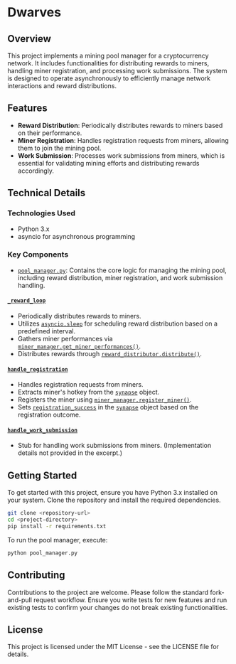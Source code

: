 # Dwarves

## Overview

This project implements a mining pool manager for a cryptocurrency network. It includes functionalities for distributing rewards to miners, handling miner registration, and processing work submissions. The system is designed to operate asynchronously to efficiently manage network interactions and reward distributions.

## Features

- **Reward Distribution**: Periodically distributes rewards to miners based on their performance.
- **Miner Registration**: Handles registration requests from miners, allowing them to join the mining pool.
- **Work Submission**: Processes work submissions from miners, which is essential for validating mining efforts and distributing rewards accordingly.

## Technical Details

### Technologies Used

- Python 3.x
- asyncio for asynchronous programming

### Key Components

- [`pool_manager.py`](command:_github.copilot.openRelativePath?%5B%7B%22scheme%22%3A%22file%22%2C%22authority%22%3A%22%22%2C%22path%22%3A%22%2Froot%2Fprojects%2Fdwarves%2Fpool_manager.py%22%2C%22query%22%3A%22%22%2C%22fragment%22%3A%22%22%7D%5D "/root/projects/dwarves/pool_manager.py"): Contains the core logic for managing the mining pool, including reward distribution, miner registration, and work submission handling.

#### [`_reward_loop`](command:_github.copilot.openSymbolFromReferences?%5B%7B%22%24mid%22%3A1%2C%22path%22%3A%22%2Froot%2Fprojects%2Fdwarves%2Fpool_manager.py%22%2C%22scheme%22%3A%22file%22%7D%2C%7B%22line%22%3A75%2C%22character%22%3A14%7D%5D "pool_manager.py")

- Periodically distributes rewards to miners.
- Utilizes [`asyncio.sleep`](command:_github.copilot.openSymbolFromReferences?%5B%7B%22%24mid%22%3A1%2C%22path%22%3A%22%2Fusr%2Flib%2Fpython3.10%2Fasyncio%2F__init__.py%22%2C%22scheme%22%3A%22file%22%7D%2C%7B%22line%22%3A0%2C%22character%22%3A0%7D%5D "../../../usr/lib/python3.10/asyncio/__init__.py") for scheduling reward distribution based on a predefined interval.
- Gathers miner performances via [`miner_manager.get_miner_performances()`](command:_github.copilot.openSymbolFromReferences?%5B%7B%22%24mid%22%3A1%2C%22path%22%3A%22%2Froot%2Fprojects%2Fdwarves%2Fpool_manager.py%22%2C%22scheme%22%3A%22file%22%7D%2C%7B%22line%22%3A17%2C%22character%22%3A13%7D%5D "pool_manager.py").
- Distributes rewards through [`reward_distributor.distribute()`](command:_github.copilot.openSymbolFromReferences?%5B%7B%22%24mid%22%3A1%2C%22path%22%3A%22%2Froot%2Fprojects%2Fdwarves%2Fpool_manager.py%22%2C%22scheme%22%3A%22file%22%7D%2C%7B%22line%22%3A19%2C%22character%22%3A13%7D%5D "pool_manager.py").

#### [`handle_registration`](command:_github.copilot.openSymbolFromReferences?%5B%7B%22%24mid%22%3A1%2C%22path%22%3A%22%2Froot%2Fprojects%2Fdwarves%2Fpool_manager.py%22%2C%22scheme%22%3A%22file%22%7D%2C%7B%22line%22%3A85%2C%22character%22%3A14%7D%5D "pool_manager.py")

- Handles registration requests from miners.
- Extracts miner's hotkey from the [`synapse`](command:_github.copilot.openSymbolFromReferences?%5B%7B%22%24mid%22%3A1%2C%22path%22%3A%22%2Froot%2Fprojects%2Fdwarves%2Fpool_manager.py%22%2C%22scheme%22%3A%22file%22%7D%2C%7B%22line%22%3A85%2C%22character%22%3A40%7D%5D "pool_manager.py") object.
- Registers the miner using [`miner_manager.register_miner()`](command:_github.copilot.openSymbolFromReferences?%5B%7B%22%24mid%22%3A1%2C%22path%22%3A%22%2Froot%2Fprojects%2Fdwarves%2Fpool_manager.py%22%2C%22scheme%22%3A%22file%22%7D%2C%7B%22line%22%3A17%2C%22character%22%3A13%7D%5D "pool_manager.py").
- Sets [`registration_success`](command:_github.copilot.openSymbolFromReferences?%5B%7B%22%24mid%22%3A1%2C%22path%22%3A%22%2Froot%2Fprojects%2Fdwarves%2Fdwarves%2Flib%2Fpython3.10%2Fsite-packages%2Fbittensor%2Fsynapse.py%22%2C%22scheme%22%3A%22file%22%7D%2C%7B%22line%22%3A491%2C%22character%22%3A8%7D%5D "dwarves/lib/python3.10/site-packages/bittensor/synapse.py") in the [`synapse`](command:_github.copilot.openSymbolFromReferences?%5B%7B%22%24mid%22%3A1%2C%22path%22%3A%22%2Froot%2Fprojects%2Fdwarves%2Fpool_manager.py%22%2C%22scheme%22%3A%22file%22%7D%2C%7B%22line%22%3A85%2C%22character%22%3A40%7D%5D "pool_manager.py") object based on the registration outcome.

#### [`handle_work_submission`](command:_github.copilot.openSymbolFromReferences?%5B%7B%22%24mid%22%3A1%2C%22path%22%3A%22%2Froot%2Fprojects%2Fdwarves%2Fpool_manager.py%22%2C%22scheme%22%3A%22file%22%7D%2C%7B%22line%22%3A97%2C%22character%22%3A14%7D%5D "pool_manager.py")

- Stub for handling work submissions from miners. (Implementation details not provided in the excerpt.)

## Getting Started

To get started with this project, ensure you have Python 3.x installed on your system. Clone the repository and install the required dependencies.

```bash
git clone <repository-url>
cd <project-directory>
pip install -r requirements.txt
```

To run the pool manager, execute:

```bash
python pool_manager.py
```

## Contributing

Contributions to the project are welcome. Please follow the standard fork-and-pull request workflow. Ensure you write tests for new features and run existing tests to confirm your changes do not break existing functionalities.

## License

This project is licensed under the MIT License - see the LICENSE file for details.
